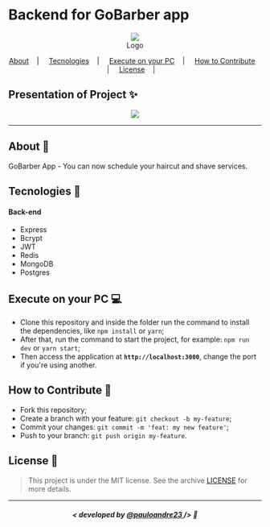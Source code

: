 

<h1>Backend for GoBarber app</h1>

<p align="center">
<image src="https://www.cleverfiles.com/howto/wp-content/uploads/2018/03/minion.jpg"/></br>
<label>Logo</label>
</p>

<p align="center">
  <a href="#about-memo">About</a>&nbsp;&nbsp;&nbsp; | &nbsp;&nbsp;&nbsp;
  <a href="#tecnologies-rocket">Tecnologies</a>&nbsp;&nbsp;&nbsp; | &nbsp;&nbsp;&nbsp;
  <a href="#execute-on-your-pc-computer">Execute on your PC</a>&nbsp;&nbsp;&nbsp; | &nbsp;&nbsp;&nbsp;
  <a href="#how-to-contribute-">How to Contribute</a>&nbsp;&nbsp;&nbsp; | &nbsp;&nbsp;&nbsp;
  <a href="#license-scroll">License</a>&nbsp;&nbsp;&nbsp; | &nbsp;&nbsp;&nbsp;
</p>




## Presentation of Project :sparkles:

<p align="center">
<image src="https://image.freepik.com/free-vector/barber-shop-booking-app-template_23-2148554942.jpg" />
</p>

---


## About :memo:

GoBarber App - You can now schedule your haircut and shave services. 

## Tecnologies :rocket:

#### Back-end
- Express
- Bcrypt
- JWT
- Redis
- MongoDB
- Postgres
## Execute on your PC :computer:

- Clone this repository and inside the folder run the command to install the dependencies, like `npm install` or `yarn`;
- After that, run the command to start the project, for example: `npm run dev` or `yarn start`;
- Then access the application at <strong> `http://localhost:3000`</strong>, change the port if you're using another.

## How to Contribute 🤔

- Fork this repository;
- Create a branch with your feature: `git checkout -b my-feature`;
- Commit your changes: `git commit -m 'feat: my new feature'`;
- Push to your branch: `git push origin my-feature`.

## License :scroll:

> This project is under the MIT license. See the archive [LICENSE](LICENSE) for more details.

---

##### <p align="center"> <strong> < developed by <a href="#"> @pauloandre23  </a> /> </strong>  :wave:

